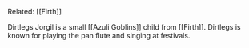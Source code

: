 Related: [[Firth]]

Dirtlegs Jorgil is a small [[Azuli Goblins]] child from [[Firth]].
Dirtlegs is known for playing the pan flute and singing at festivals.